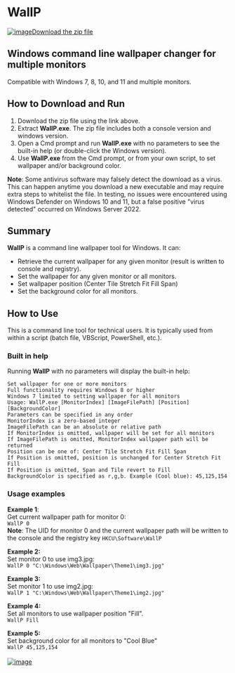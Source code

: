 # WallP

[![image](https://user-images.githubusercontent.com/79026235/152910441-59ba653c-5607-4f59-90c0-bc2851bf2688.png)Download the zip file](https://github.com/LesFerch/WallP/releases/download/1.1.0/WallP.zip)

## Windows command line wallpaper changer for multiple monitors

Compatible with Windows 7, 8, 10, and 11 and multiple monitors.

## How to Download and Run

1. Download the zip file using the link above.
2. Extract **WallP.exe**. The zip file includes both a console version and windows version.
3. Open a Cmd prompt and run **WallP.exe** with no parameters to see the built-in help (or double-click the Windows version).
5. Use **WallP.exe** from the Cmd prompt, or from your own script, to set wallpaper and/or background color.

**Note**: Some antivirus software may falsely detect the download as a virus. This can happen anytime you download a new executable and may require extra steps to whitelist the file. In testing, no issues were encountered using Windows Defender on Windows 10 and 11, but a false positive "virus detected" occurred on Windows Server 2022.

## Summary

**WallP** is a command line wallpaper tool for Windows. It can:
- Retrieve the current wallpaper for any given monitor (result is written to console and registry).
- Set the wallpaper for any given monitor or all monitors.
- Set wallpaper position (Center Tile Stretch Fit Fill Span)
- Set the background color for all monitors.

## How to Use

This is a command line tool for technical users. It is typically used from within a script (batch file, VBScript, PowerShell, etc.).

### Built in help

Running **WallP** with no parameters will display the built-in help:
```
Set wallpaper for one or more monitors
Full functionality requires Windows 8 or higher
Windows 7 limited to setting wallpaper for all monitors
Usage: WallP.exe [MonitorIndex] [ImageFilePath] [Position] [BackgroundColor]
Parameters can be specified in any order
MonitorIndex is a zero-based integer
ImageFilePath can be an absolute or relative path
If MonitorIndex is omitted, wallpaper will be set for all monitors
If ImageFilePath is omitted, MonitorIndex wallpaper path will be returned
Position can be one of: Center Tile Stretch Fit Fill Span
If Position is omitted, position is unchanged for Center Stretch Fit Fill
If Position is omitted, Span and Tile revert to Fill
BackgroundColor is specified as r,g,b. Example (Cool blue): 45,125,154
```


### Usage examples

**Example 1**:\
Get current wallpaper path for monitor 0:\
`WallP 0`\
**Note**: The UID for monitor 0 and the current wallpaper path will be written to the console and the registry key `HKCU\Software\WallP`

**Example 2:**\
Set monitor 0 to use img3.jpg:\
`WallP 0 "C:\Windows\Web\Wallpaper\Theme1\img3.jpg"`

**Example 3:**\
Set monitor 1 to use img2.jpg:\
`WallP 1 "C:\Windows\Web\Wallpaper\Theme1\img2.jpg"`

**Example 4:**\
Set all monitors to use wallpaper position "Fill".\
`WallP Fill`

**Example 5:**\
Set background color for all monitors to "Cool Blue"\
`WallP 45,125,154`
\
\
[![image](https://user-images.githubusercontent.com/79026235/153264696-8ec747dd-37ec-4fc1-89a1-3d6ea3259a95.png)](https://github.com/LesFerch/WallP)